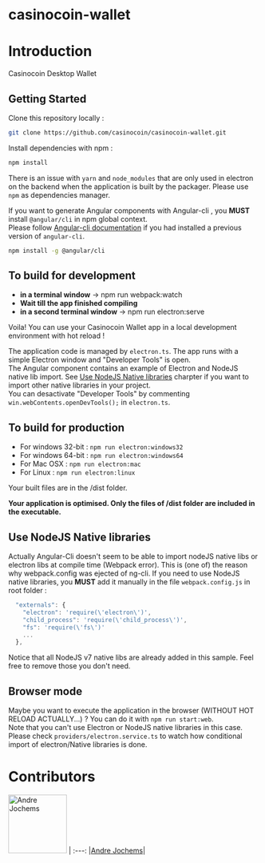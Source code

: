 # casinocoin-wallet

# Introduction

Casinocoin Desktop Wallet

## Getting Started

Clone this repository locally :

``` bash
git clone https://github.com/casinocoin/casinocoin-wallet.git
```

Install dependencies with npm :

``` bash
npm install
```

There is an issue with `yarn` and `node_modules` that are only used in electron on the backend when the application is built by the packager. Please use `npm` as dependencies manager.

If you want to generate Angular components with Angular-cli , you **MUST** install `@angular/cli` in npm global context.  
Please follow [Angular-cli documentation](https://github.com/angular/angular-cli) if you had installed a previous version of `angular-cli`.

``` bash
npm install -g @angular/cli
```

## To build for development

- **in a terminal window** -> npm run webpack:watch
- **Wait till the app finished compiling**
- **in a second terminal window** -> npm run electron:serve

Voila! You can use your Casinocoin Wallet app in a local development environment with hot reload !

The application code is managed by `electron.ts`. The app runs with a simple Electron window and "Developer Tools" is open.  
The Angular component contains an example of Electron and NodeJS native lib import. See [Use NodeJS Native libraries](#use-nodejs-native-libraries) charpter if you want to import other native libraries in your project.  
You can desactivate "Developer Tools" by commenting `win.webContents.openDevTools();` in `electron.ts`.

## To build for production

- For windows 32-bit :  `npm run electron:windows32`
- For windows 64-bit :  `npm run electron:windows64`
- For Mac OSX :  `npm run electron:mac`
- For Linux :  `npm run electron:linux`

Your built files are in the /dist folder.

**Your application is optimised. Only the files of /dist folder are included in the executable.**

## Use NodeJS Native libraries

Actually Angular-Cli doesn't seem to be able to import nodeJS native libs or electron libs at compile time (Webpack error). This is (one of) the reason why webpack.config was ejected of ng-cli.
If you need to use NodeJS native libraries, you **MUST** add it manually in the file `webpack.config.js` in root folder :

```javascript
  "externals": {
    "electron": 'require(\'electron\')',
    "child_process": 'require(\'child_process\')',
    "fs": 'require(\'fs\')'
    ...
  },
```

Notice that all NodeJS v7 native libs are already added in this sample. Feel free to remove those you don't need.

## Browser mode

Maybe you want to execute the application in the browser (WITHOUT HOT RELOAD ACTUALLY...) ? You can do it with `npm run start:web`.  
Note that you can't use Electron or NodeJS native libraries in this case. Please check `providers/electron.service.ts` to watch how conditional import of electron/Native libraries is done.

# Contributors 

[<img alt="Andre Jochems" src="https://avatars1.githubusercontent.com/u/584523?v=4&s=460" width="117">](https://github.com/ajochems) |
:---:
|[Andre Jochems](https://github.com/ajochems)|
